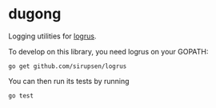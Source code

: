 # dugong
Logging utilities for [logrus](https://github.com/Sirupsen/logrus).

To develop on this library, you need logrus on your GOPATH:

  ``go get github.com/sirupsen/logrus``

You can then run its tests by running

  ``go test``

